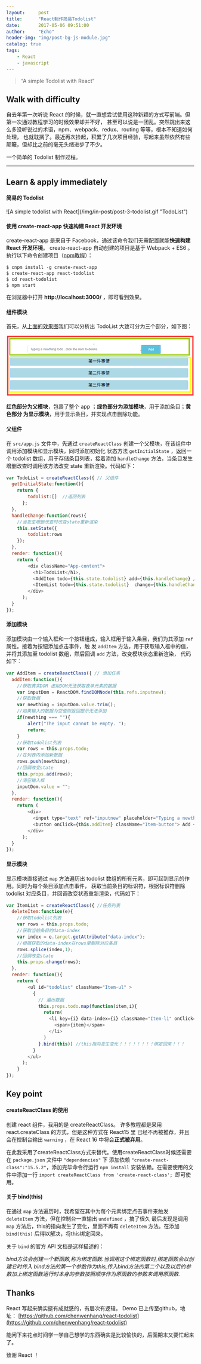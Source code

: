 ```yaml
---
layout:     post
title:      "React制作简易Todolist"
date:       2017-05-06 09:51:00
author:     "Echo"
header-img: "img/post-bg-js-module.jpg"
catalog: true
tags:
    - React
    - javascript
---
```


> “A simple Todolist with React”

## Walk with difficulty

自去年第一次听说 React 的时候，就一直想尝试使用这种新颖的方式写前端。但第一次通过教程学习的时候效果却并不好，
甚至可以说是一团乱。突然跳出来这么多没听说过的术语，npm、webpack、redux、routing 等等，根本不知道如何处理，
也就耽搁了。最近再次捡起，积累了几次项目经验，写起来虽然依然有些颠簸，但却比之前的毫无头绪进步了不少。

一个简单的 Todolist 制作过程。

---
## Learn & apply immediately 

#### 简易的 Todolist

<p id = "TodoList"></p>
![A simple todolist with React](/img/in-post/post-3-todolist.gif "TodoList")

#### 使用 create-react-app 快速构建 React 开发环境

create-react-app 是来自于 Facebook，通过该命令我们无需配置就能**快速构建 React 开发环境**。
create-react-app 自动创建的项目是基于 Webpack + ES6 。
执行以下命令创建项目（[npm教程](http://www.runoob.com/nodejs/nodejs-npm.html)）：

```
$ cnpm install -g create-react-app
$ create-react-app react-todolist
$ cd react-todolist
$ npm start
```

在浏览器中打开 **http://localhost:3000/** ，即可看到效果。

#### 组件模块

首先，从[上面的效果图](#TodoList)我们可以分析出 TodoList 大致可分为三个部分，如下图：

![Todolist structure](/img/in-post/post-4-structure.png "Structure")

**红色部分为父模块**，包裹了整个 app ；**绿色部分为添加模块**，用于添加条目；**黄色部分
为显示模块**，用于显示条目，并实现点击删除功能。

#### 父组件

在 `src/app.js` 文件中，先通过 `createReactClass` 创建一个父模块，在该组件中调用添加模块和显示模块，同时添加初始化
状态方法 `getInitialState` ，返回一个 todolist 数组，用于存储条目列表，接着添加 `handleChange`
方法，当条目发生增删改查时调用该方法改变 state 重新渲染。代码如下：

```javascript
var TodoList = createReactClass({ // 父组件
  getInitialState:function(){
    return {
        todolist:[]  //返回列表
      };
  },
  handleChange:function(rows){
    //当发生增删改查时改变state重新渲染
    this.setState({
        todolist:rows
    });
  },
  render: function(){
    return (
        <div className="App-content">
          <h1>TodoList</h1>,
          <AddItem todo={this.state.todolist} add={this.handleChange} />
          <ItemList todo={this.state.todolist}  change={this.handleChange} />
        </div>
      );
  }
});
```

#### 添加模块

添加模块由一个输入框和一个按钮组成，输入框用于输入条目，我们为其添加 `ref` 属性。接着为按钮添加点击事件，触
发 `addItem` 方法，用于获取输入框中的值，并将其添加至 todolist 数组，然后回调 `add` 方法，改变模块状态重新渲染，
代码如下：

```javascript
var AddItem = createReactClass({ // 添加任务
  addItem:function(){
    //获取真实DOM 虚拟DOM无法获取表单元素的数据
    var inputDom = ReactDOM.findDOMNode(this.refs.inputnew);
    //获取数据
    var newthing = inputDom.value.trim();
    //如果输入的数据为空值则返回提示无法添加
    if(newthing === ""){
        alert("The input cannot be empty. ");
        return;
    }
    //获取todolist列表
    var rows = this.props.todo;
    //在列表内添加新数据
    rows.push(newthing);
    //回调改变state
    this.props.add(rows);
    //清空输入框
    inputDom.value = "";
  },
  render: function(){
    return (
        <div>
          <input type="text" ref="inputnew" placeholder="Typing a newthing todo , click the item to delete." className="Item-input" />,
          <button onClick={this.addItem} className="Item-button"> Add </button>
        </div>
      );
  }
});
```

#### 显示模块

显示模块直接通过 `map` 方法遍历出 todolist 数组的所有元素，即可起到显示的作用。同时为每个条目添加点击事件，
获取当前条目的标识符，根据标识符删除 todolist 对应条目，并回调改变状态重新渲染，代码如下：

```javascript
var ItemList = createReactClass({ //任务列表
  deleteItem:function(e){
    //获取todolist列表
    var rows = this.props.todo;
    //获取当前条目的data-index
    var index = e.target.getAttribute("data-index");
    //根据获取的data-index在rows里删除对应条目
    rows.splice(index,1);
    //回调改变state
    this.props.change(rows);
  },
  render: function(){
    return (
        <ul id="todolist" className="Item-ul" >
          {
            // 遍历数据
            this.props.todo.map(function(item,i){
              return(
                <li key={i} data-index={i} className="Item-li" onClick={this.deleteItem} > 
                  <span>{item}</span>
                </li>
              )
            }.bind(this)) //this指向发生变化！！！！！！！！绑定回来！！！
          }
        </ul>
      );
    }
});
```
## Key point

#### createReactClass 的使用

创建 react 组件，我用的是 createReactClass。 许多教程都是采用 react.createClass 的方式，但是这种方式在 React15 里
已经不再被推荐，并且会在控制台输出 `warning` ，在 React 16 中将会**正式被弃用**。

在此我采用了createReactClass方式来替代。使用createReactClass时候还需要在 `package.json` 文件中 `"dependencies"` 下
添加依赖 `"create-react-class":"15.5.2"`，添加完毕命令行运行 `npm install` 安装依赖。在需要使用的文件中添加一行
 `import createReactClass from 'create-react-class'; `即可使用。

#### 关于 bind(this)

在通过 `map` 方法遍历时，我希望在其中为每个元素绑定点击事件来触发 `deleteItem` 方法，但在控制台一直输出 `undefined` ，搞了很久
最后发现是调用 `map` 方法后，this的指向发生了变化，里面不再有 `deleteItem` 方法。在添加 `bind(this)` 后得以解决，将this绑定回来。

关于 `bind` 的官方 API 文档是这样描述的：

<cite>bind方法会创建一个新函数,称为绑定函数.当调用这个绑定函数时,绑定函数会以创建它时传入
bind方法的第一个参数作为this,传入bind方法的第二个以及以后的参数加上绑定函数运行时本身的参数按照顺序作为原函数的参数来调用原函数.</cite>

## Thanks

React 写起来确实挺有成就感的，有层次有逻辑。 Demo 已上传至github，地址：
[https://github.com/chenwenhang/react-todolist](https://github.com/chenwenhang/react-todolist)

能闲下来花点时间学一学自己想学的东西确实是比较愉快的，后面期末又要忙起来了。

致谢 React ！

